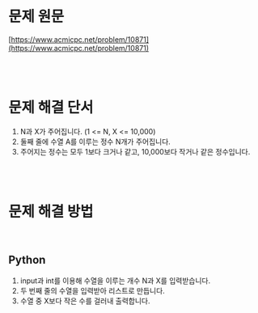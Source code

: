 # 문제 원문

[https://www.acmicpc.net/problem/10871](https://www.acmicpc.net/problem/10871)

<br><br>

# 문제 해결 단서

1. N과 X가 주어집니다. (1 <= N, X <= 10,000)
2. 둘째 줄에 수열 A를 이루는 정수 N개가 주어집니다.
3. 주어지는 정수는 모두 1보다 크거나 같고, 10,000보다 작거나 같은 정수입니다.

<br><br>

# 문제 해결 방법

<br>

## Python

1. input과 int를 이용해 수열을 이루는 개수 N과 X를 입력받습니다.
2. 두 번째 줄의 수열을 입력받아 리스트로 만듭니다.
3. 수열 중 X보다 작은 수를 걸러내 출력합니다.
